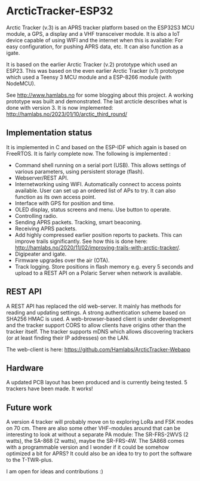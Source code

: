# ArcticTracker-ESP32

Arctic Tracker (v.3) is an APRS tracker platform based on the ESP32S3
MCU module, a GPS, a display and a VHF transceiver module. 
It is also a IoT device capable of using WIFI and the 
internet when this is available: For easy configuration, for
pushing APRS data, etc. It can also function as a igate. 

It is based on the earlier Arctic Tracker (v.2) prototype which 
used an ESP23. This was based on the even earlier Arctic Tracker 
(v.1) prototype which used a Teensy 3 MCU module and a ESP-8266 
module (with NodeMCU). 

See http://www.hamlabs.no for some blogging about this project. 
A working prototype was built and demonstrated. The last arcticle describes what is done with version 3. It is now implemented: http://hamlabs.no/2023/01/10/arctic_third_round/

## Implementation status

It is implemented in C and based on the ESP-IDF which 
again is based on FreeRTOS. It is fairly complete now. The following is implemented :

* Command shell running on a serial port (USB). This allows settings of various parameters, using persistent storage (flash).
* Webserver/REST API.
* Internetworking using WIFI. Automatically connect to access points available. User can set up 
  an ordered list of APs to try. It can also function as its own access point. 
* Interface with GPS for position and time. 
* OLED display, status screens and menu. Use button to operate.
* Controlling radio.
* Sending APRS packets. Tracking, smart beaconing.
* Receiving APRS packets. 
* Add highly compressed earlier position reports to packets. This can improve trails significantly.
  See how this is done here: http://hamlabs.no/2020/11/02/improving-trails-with-arctic-tracker/. 
* Digipeater and igate. 
* Firmware upgrades over the air (OTA).
* Track logging. Store positions in flash memory e.g. every 5 seconds and upload to a REST
  API on a Polaric Server when network is available. 

## REST API
A REST API has replaced the old web-server. It mainly has methods for reading and updating settings. A strong authentication scheme based on SHA256 HMAC is used. A web-browser-based client is under development and the tracker support CORS to allow clients have origins other than the tracker itself. The tracker supports mDNS which allows discovering trackers (or at least finding their IP addresses) on the LAN. 

The web-client is here: https://github.com/Hamlabs/ArcticTracker-Webapp

## Hardware

A updated PCB layout has been produced and is currently being tested. 5 trackers have been made. It works! 

## Future work

A version 4 tracker will probably move on to exploring LoRa and FSK modes on 70 cm. There are also some other VHF-modules around that can be interesting to look at without a separate PA module: The SR-FRS-2WVS (2 watts), the SA-868 (2 watts), maybe the SR-FRS-4W. The SA868 comes with a programmable version and I wonder if it could be somehow optimized a bit for APRS? It could also be an idea to try to port the software to the T-TWR-plus. 

I am open for ideas and contributions :)
 

